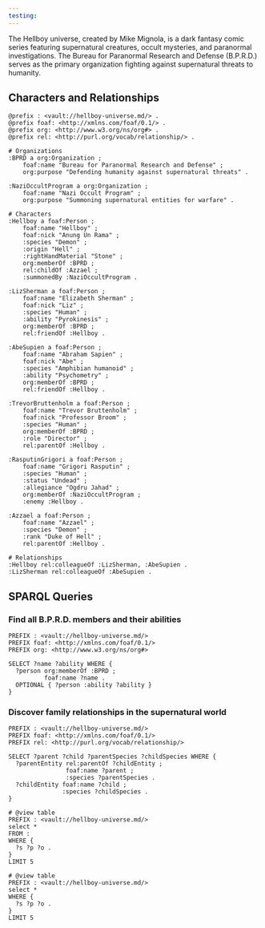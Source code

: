 ```yaml
---
testing:
---
```

The Hellboy universe, created by Mike Mignola, is a dark fantasy comic series featuring supernatural creatures, occult mysteries, and paranormal investigations. The Bureau for Paranormal Research and Defense (B.P.R.D.) serves as the primary organization fighting against supernatural threats to humanity.

## Characters and Relationships

```turtle
@prefix : <vault://hellboy-universe.md/> .
@prefix foaf: <http://xmlns.com/foaf/0.1/> .
@prefix org: <http://www.w3.org/ns/org#> .
@prefix rel: <http://purl.org/vocab/relationship/> .

# Organizations 
:BPRD a org:Organization ;
    foaf:name "Bureau for Paranormal Research and Defense" ;
    org:purpose "Defending humanity against supernatural threats" .

:NaziOccultProgram a org:Organization ;
    foaf:name "Nazi Occult Program" ;
    org:purpose "Summoning supernatural entities for warfare" .

# Characters
:Hellboy a foaf:Person ;
    foaf:name "Hellboy" ;
    foaf:nick "Anung Un Rama" ;
    :species "Demon" ;
    :origin "Hell" ;
    :rightHandMaterial "Stone" ;
    org:memberOf :BPRD ;
    rel:childOf :Azzael ;
    :summonedBy :NaziOccultProgram .

:LizSherman a foaf:Person ;
    foaf:name "Elizabeth Sherman" ;
    foaf:nick "Liz" ;
    :species "Human" ;
    :ability "Pyrokinesis" ;
    org:memberOf :BPRD ;
    rel:friendOf :Hellboy .

:AbeSupien a foaf:Person ;
    foaf:name "Abraham Sapien" ;
    foaf:nick "Abe" ;
    :species "Amphibian humanoid" ;
    :ability "Psychometry" ;
    org:memberOf :BPRD ;
    rel:friendOf :Hellboy .

:TrevorBruttenholm a foaf:Person ;
    foaf:name "Trevor Bruttenholm" ;
    foaf:nick "Professor Broom" ;
    :species "Human" ;
    org:memberOf :BPRD ;
    :role "Director" ;
    rel:parentOf :Hellboy .

:RasputinGrigori a foaf:Person ;
    foaf:name "Grigori Rasputin" ;
    :species "Human" ;
    :status "Undead" ;
    :allegiance "Ogdru Jahad" ;
    org:memberOf :NaziOccultProgram ;
    :enemy :Hellboy .

:Azzael a foaf:Person ;
    foaf:name "Azzael" ;
    :species "Demon" ;
    :rank "Duke of Hell" ;
    rel:parentOf :Hellboy .

# Relationships
:Hellboy rel:colleagueOf :LizSherman, :AbeSupien .
:LizSherman rel:colleagueOf :AbeSupien .
```

## SPARQL Queries

### Find all B.P.R.D. members and their abilities

```sparql
PREFIX : <vault://hellboy-universe.md/>
PREFIX foaf: <http://xmlns.com/foaf/0.1/>
PREFIX org: <http://www.w3.org/ns/org#>

SELECT ?name ?ability WHERE {
  ?person org:memberOf :BPRD ;
          foaf:name ?name .
  OPTIONAL { ?person :ability ?ability }
}
```

### Discover family relationships in the supernatural world

```sparql
PREFIX : <vault://hellboy-universe.md/>
PREFIX foaf: <http://xmlns.com/foaf/0.1/>
PREFIX rel: <http://purl.org/vocab/relationship/>

SELECT ?parent ?child ?parentSpecies ?childSpecies WHERE {
  ?parentEntity rel:parentOf ?childEntity ;
                foaf:name ?parent ;
                :species ?parentSpecies .
  ?childEntity foaf:name ?child ;
               :species ?childSpecies .
}
```

```sparql
# @view table
PREFIX : <vault://hellboy-universe.md/>
select *
FROM :
WHERE {
  ?s ?p ?o .
}
LIMIT 5
```

```sparql
# @view table
PREFIX : <vault://hellboy-universe.md/>
select *
WHERE {
  ?s ?p ?o .
}
LIMIT 5
```

